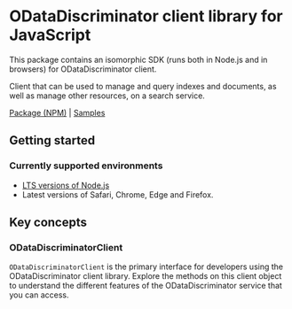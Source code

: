 # ODataDiscriminator client library for JavaScript

This package contains an isomorphic SDK (runs both in Node.js and in browsers) for ODataDiscriminator client.

Client that can be used to manage and query indexes and documents, as well as manage other resources, on a search service.

[Package (NPM)](https://www.npmjs.com/package/@msinternal/odata-discriminator) |
[Samples](https://github.com/Azure-Samples/azure-samples-js-management)

## Getting started

### Currently supported environments

- [LTS versions of Node.js](https://nodejs.org/about/releases/)
- Latest versions of Safari, Chrome, Edge and Firefox.






## Key concepts

### ODataDiscriminatorClient

`ODataDiscriminatorClient` is the primary interface for developers using the ODataDiscriminator client library. Explore the methods on this client object to understand the different features of the ODataDiscriminator service that you can access.

